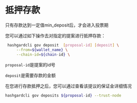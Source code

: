 # 抵押存款
只有存款达到一定值min_deposit后，才会进入投票期

您可以通过如下操作去对指定的提案进行抵押存款：
```bash
 hashgardcli gov deposit  [proposal-id] [deposit] \
     --from=${wallet_name} \
     --chain-id=${chain-id} \
```


``` proposal-id ```是提案的id号

``` deposit ```是需要存款的金额


在您进行存款抵押之后，您可以通过查看该提议的保证金详细情况

```bash
hashgardcli gov deposits ${proposal-id} --trust-node
```

